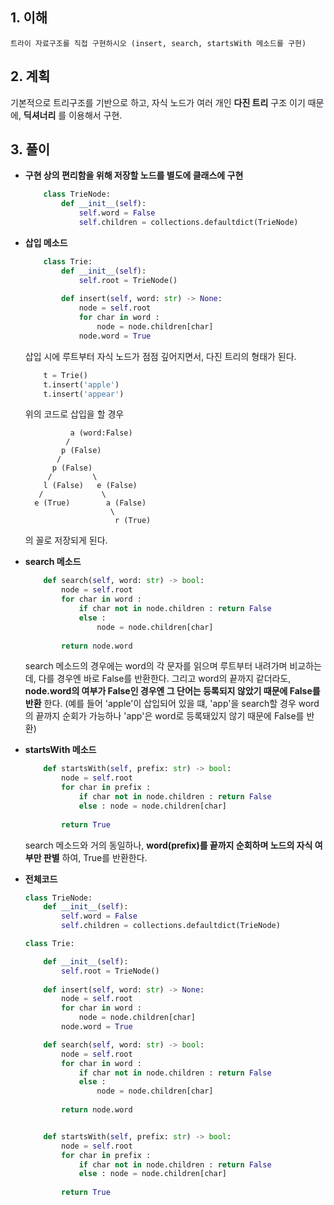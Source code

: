 ## 1. 이해
    트라이 자료구조를 직접 구현하시오 (insert, search, startsWith 메소드를 구현)

## 2. 계획
   기본적으로 트리구조를 기반으로 하고, 자식 노드가 여러 개인 __다진 트리__ 구조 이기 때문에, __딕셔너리__ 를 이용해서 구현.

## 3. 풀이

* __구현 상의 편리함을 위해 저장할 노드를 별도에 클래스에 구현__
    ```python
        class TrieNode:
            def __init__(self):
                self.word = False
                self.children = collections.defaultdict(TrieNode)
    ```

* __삽입 메소드__ 
    ```python
        class Trie:
            def __init__(self):
                self.root = TrieNode()
            
            def insert(self, word: str) -> None:
                node = self.root
                for char in word :
                    node = node.children[char]
                node.word = True
    ```

    삽입 시에 루트부터 자식 노드가 점점 깊어지면서, 다진 트리의 형태가 된다.

    ```python
        t = Trie()
        t.insert('apple')
        t.insert('appear')
    ```
    위의 코드로 삽입을 할 경우 

                a (word:False)
               /
              p (False)
             /
            p (False)
           /         \
          l (False)   e (False)
         /             \
        e (True)        a (False)
                         \
                          r (True)
    
    의 꼴로 저장되게 된다.

* __search 메소드__
    ```python
        def search(self, word: str) -> bool:
            node = self.root
            for char in word :
                if char not in node.children : return False
                else :
                    node = node.children[char]
            
            return node.word
    ```
    search 메소드의 경우에는 word의 각 문자를 읽으며 루트부터 내려가며 비교하는데, 다를 경우엔 바로 False를 반환한다. 그리고 word의 끝까지 같더라도, __node.word의 여부가 False인 경우엔 그 단어는 등록되지 않았기 때문에 False를 반환__ 한다. (예를 들어 'apple'이 삽입되어 있을 떄, 'app'을 search할 경우 word의 끝까지 순회가 가능하나 'app'은 word로 등록돼있지 않기 때문에 False를 반환)

* __startsWith 메소드__
    ```python
        def startsWith(self, prefix: str) -> bool:
            node = self.root
            for char in prefix :
                if char not in node.children : return False
                else : node = node.children[char]
            
            return True
    ```
    search 메소드와 거의 동일하나, __word(prefix)를 끝까지 순회하며 노드의 자식 여부만 판별__ 하여, True를 반환한다.

* __전체코드__
    ```python
    class TrieNode:
        def __init__(self):
            self.word = False
            self.children = collections.defaultdict(TrieNode)
    
    class Trie:

        def __init__(self):
            self.root = TrieNode()
        
        def insert(self, word: str) -> None:
            node = self.root
            for char in word :
                node = node.children[char]
            node.word = True

        def search(self, word: str) -> bool:
            node = self.root
            for char in word :
                if char not in node.children : return False
                else :
                    node = node.children[char]
            
            return node.word


        def startsWith(self, prefix: str) -> bool:
            node = self.root
            for char in prefix :
                if char not in node.children : return False
                else : node = node.children[char]
            
            return True
    ```